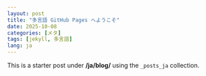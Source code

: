 ```yaml
---
layout: post
title: "多言語 GitHub Pages へようこそ"
date: 2025-10-08
categories: [メタ]
tags: [jekyll, 多言語]
lang: ja
---
```


This is a starter post under **/ja/blog/** using the `_posts_ja` collection.
